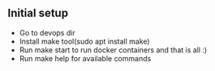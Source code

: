 ## Initial setup

* Go to devops dir
* Install make tool(sudo apt install make) 
* Run make start to run docker containers and that is all :)
* Run make help for available commands